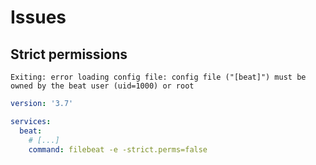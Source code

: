# Issues

## Strict permissions

```log
Exiting: error loading config file: config file ("[beat]") must be owned by the beat user (uid=1000) or root
```

```yml
version: '3.7'

services:
  beat:
    # [...]
    command: filebeat -e -strict.perms=false
```
